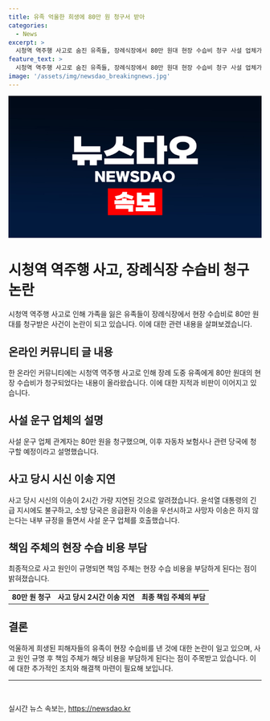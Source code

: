 ```yaml
---
title: 유족 억울한 희생에 80만 원 청구서 받아
categories:
  - News
excerpt: >
  시청역 역주행 사고로 숨진 유족들, 장례식장에서 80만 원대 현장 수습비 청구 사설 업체가 사고 당일 유족에게 80만 원 청구서 발송. 유족에 대한 냉혹한 처사로 논란. 사설 운구 업체는 결제 후 보험 청구 주장. 윤석열 대통령의 지시에도 사설 운구 업체 호출, 응급환자 우선 규정에 따른 조치로 현장 수습 지연. 추후 책임 주체가 비용 부담 예정. 
feature_text: >
  시청역 역주행 사고로 숨진 유족들, 장례식장에서 80만 원대 현장 수습비 청구 사설 업체가 사고 당일 유족에게 80만 원 청구서 발송. 유족에 대한 냉혹한 처사로 논란. 사설 운구 업체는 결제 후 보험 청구 주장. 윤석열 대통령의 지시에도 사설 운구 업체 호출, 응급환자 우선 규정에 따른 조치로 현장 수습 지연. 추후 책임 주체가 비용 부담 예정. 
image: '/assets/img/newsdao_breakingnews.jpg'
---
```


<p><img src="/assets/img/newsdao_breakingnews.jpg" alt="flaretime 속보" /></p>

<h1>시청역 역주행 사고, 장례식장 수습비 청구 논란</h1>

<p data-ke-size="size16">시청역 역주행 사고로 인해 가족을 잃은 유족들이 장례식장에서 현장 수습비로 80만 원대를 청구받은 사건이 논란이 되고 있습니다. 이에 대한 관련 내용을 살펴보겠습니다.</p>

<h2>온라인 커뮤니티 글 내용</h2>

<p>한 온라인 커뮤니티에는 시청역 역주행 사고로 인해 장례 도중 유족에게 80만 원대의 현장 수습비가 청구되었다는 내용이 올라왔습니다. 이에 대한 지적과 비판이 이어지고 있습니다.</p>

<h2>사설 운구 업체의 설명</h2>

<p>사설 운구 업체 관계자는 80만 원을 청구했으며, 이후 자동차 보험사나 관련 당국에 청구할 예정이라고 설명했습니다.</p>

<h2>사고 당시 시신 이송 지연</h2>

<p>사고 당시 시신의 이송이 2시간 가량 지연된 것으로 알려졌습니다. 윤석열 대통령의 긴급 지시에도 불구하고, 소방 당국은 응급환자 이송을 우선시하고 사망자 이송은 하지 않는다는 내부 규정을 들면서 사설 운구 업체를 호출했습니다.</p>

<h2>책임 주체의 현장 수습 비용 부담</h2>

<p>최종적으로 사고 원인이 규명되면 책임 주체는 현장 수습 비용을 부담하게 된다는 점이 밝혀졌습니다.</p>

<table>
  <tr>
    <td style="text-align: center; height: 17px;"><b>80만 원 청구</b></td>
    <td style="text-align: center; height: 17px;"><b>사고 당시 2시간 이송 지연</b></td>
    <td style="text-align: center; height: 17px;"><b>최종 책임 주체의 부담</b></td>
  </tr>
</table>

<h2>결론</h2>

<p>억울하게 희생된 피해자들의 유족이 현장 수습비를 낸 것에 대한 논란이 일고 있으며, 사고 원인 규명 후 책임 주체가 해당 비용을 부담하게 된다는 점이 주목받고 있습니다. 이에 대한 추가적인 조치와 해결책 마련이 필요해 보입니다.</p>

<hr>

<p data-ke-size="size16">&nbsp;</p>
실시간 뉴스 속보는, <a href="https://newsdao.kr" rel="dofollow">https://newsdao.kr</a>


